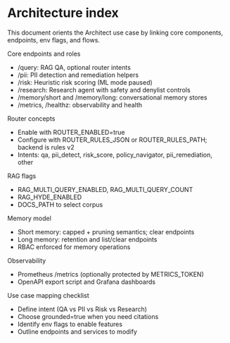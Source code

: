 # Architecture index

This document orients the Architect use case by linking core components, endpoints, env flags, and flows.

Core endpoints and roles
- /query: RAG QA, optional router intents
- /pii: PII detection and remediation helpers
- /risk: Heuristic risk scoring (ML mode paused)
- /research: Research agent with safety and denylist controls
- /memory/short and /memory/long: conversational memory stores
- /metrics, /healthz: observability and health

Router concepts
- Enable with ROUTER_ENABLED=true
- Configure with ROUTER_RULES_JSON or ROUTER_RULES_PATH; backend is rules v2
- Intents: qa, pii_detect, risk_score, policy_navigator, pii_remediation, other

RAG flags
- RAG_MULTI_QUERY_ENABLED, RAG_MULTI_QUERY_COUNT
- RAG_HYDE_ENABLED
- DOCS_PATH to select corpus

Memory model
- Short memory: capped + pruning semantics; clear endpoints
- Long memory: retention and list/clear endpoints
- RBAC enforced for memory operations

Observability
- Prometheus /metrics (optionally protected by METRICS_TOKEN)
- OpenAPI export script and Grafana dashboards

Use case mapping checklist
- Define intent (QA vs PII vs Risk vs Research)
- Choose grounded=true when you need citations
- Identify env flags to enable features
- Outline endpoints and services to modify
